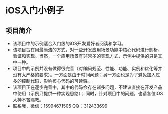# iOS入门小例子
## 项目简介

* 该项目中的示例适合入门级的iOS开发爱好者阅读和学习。
* 该项目旨在用最简洁的方式，对一些开发应用场景功能中核心代码进行剖析、验证和实现。当然，一个应用场景有非常多的实现方式，示例中提供的只是其中一种。
* 项目中的示例并没有做得很完善（对编码规范、性能、功能、实例和优化等并没有太严格的要求）。一方面是由于时间问题；另一方面也是为了避免加入过多的控制代码，影响核心代码的可读性。
* 该项目正在逐步完善中，其中的代码会存在诸多问题，不建议直接在开发产品中使用（示例只提供一种实现思路）；同时，针对项目中的问题，也请各位iOS大神不吝赐教。
* 联系我，微信：15994671505  QQ：312433699
